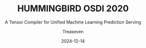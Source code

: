 ---
layout:     post
title:      HUMMINGBIRD OSDI 2020
subtitle:   A Tensor Compiler for Unified Machine Learning Prediction Serving
date:       2024-12-14
author:     Treaseven
header-img: img/bg20.jpg
catalog: true
tags:
    - Tensor Operations
    - Machine Learning
    - Model Scoring
---
